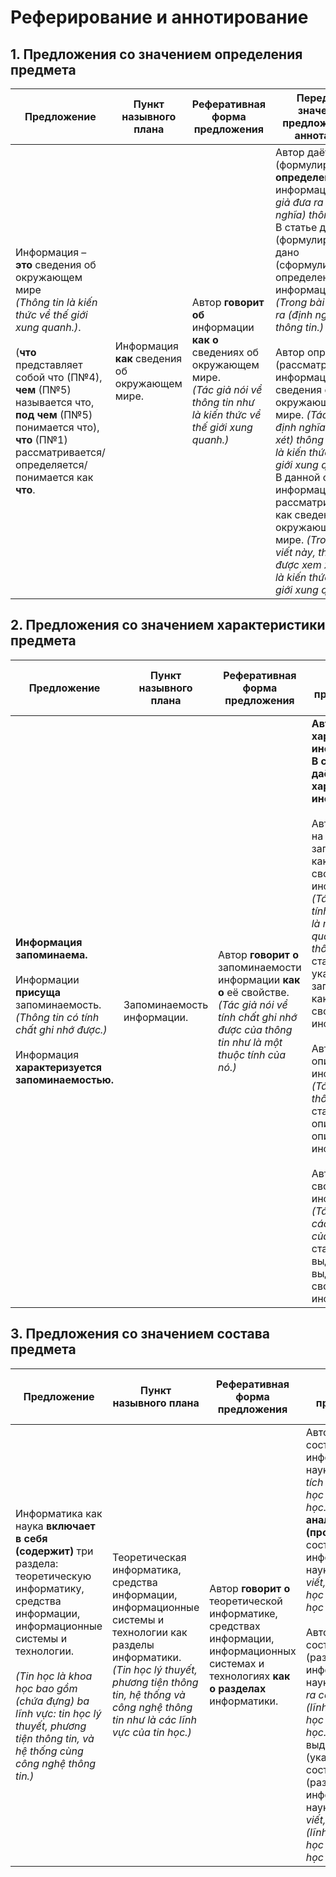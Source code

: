 # Реферирование и аннотирование

## 1. Предложения со значением определения предмета
| Предложение                                | Пункт назывного плана                                                                                                     | Реферативная форма предложения  | Передача значения предложения в аннотации                                                                                                                                                               |
|--------------------------------------------|---------------------------------------------------------------------------------------------------------------------------|---------------------------------|------------------------------------------------------------------------------------------------------------------------------------------------------------------|
| Информация – **это** сведения об окружающем мире <br> *(Thông tin là kiến thức về thế giới xung quanh.)*. <br> <br> (**что** представляет собой что (П№4), **чем** (П№5) называется что, **под чем** (П№5) понимается что), **что** (П№1) рассматривается/ определяется/ понимается как **что**. | Информация **как** сведения об окружающем мире. | Автор **говорит об** информации **как о** сведениях об окружающем мире. <br> *(Tác giả nói về thông tin như là kiến thức về thế giới xung quanh.)* |  Автор даёт (формулирует) **определение** информации.*(Tác giả đưa ra (định nghĩa) thông tin.)* / В статье даётся (формулируется) / дано (сформулировано) определение информации.*(Trong bài viết đưa ra (định nghĩa) thông tin.)* <br> <br> Автор определяет (рассматривает) информацию как сведения об окружающем мире. *(Tác giả định nghĩa (xem xét) thông tin như là kiến thức về thế giới xung quanh.)* / В данной статье информация рассматривается как сведения об окружающем мире. *(Trong bài viết này, thông tin được xem xét như là kiến thức về thế giới xung quanh.*) |

## 2. Предложения со значением характеристики предмета

| Предложение              | Пункт назывного плана         | Реферативная форма предложения         | Передача значения предложения в аннотации                                                                                                                            |
|--------------------------|-------------------------------|----------------------------------------|---------------------------------------------------------------------------------------------------------------------------------------------------------------------|
| **Информация запоминаема.** <br> <br> Информации **присуща** запоминаемость.*(Thông tin có tính chất ghi nhớ được.)* <br> <br> Информация **характеризуется запоминаемостью.** | Запоминаемость информации. |Автор **говорит о** запоминаемости информации **как о** её свойстве. <br> *(Tác giả nói về tính chất ghi nhớ được của thông tin như là một thuộc tính của nó.)*  | **Автор даёт характеристику информации. / В статье дана/даётся характеристика информации.** <br> <br>  Автор указывает на запоминаемость как на важное свойство информации. *(Tác giả chỉ ra tính ghi nhớ như là một thuộc tính quan trọng của thông tin.)* / В статье указывается на запоминаемость как на важное свойство информации. <br> <br> Автор описывает информацию. *(Tác giả mô tả thông tin.)* / В статье описывается/описана информация. <br> <br> Автор выделяет свойства информации. *(Tác giả chỉ ra các thuộc tính của thông tin.)* В статье выделяются/выделены свойства информации. |

## 3. Предложения со значением состава предмета

| Предложение                                                                                          | Пункт назывного плана                                           | Реферативная форма предложения                                                | Передача значения предложения в аннотации                                                                                      |
|------------------------------------------------------------------------------------------------------|---------------------------------------------------------------|----------------------------------------------------------------------------|-------------------------------------------------------------------------------------------------------------------------------|
| Информатика как наука **включает в себя (содержит)** три раздела: теоретическую информатику, средства информации, информационные системы и технологии. <br> <br> *(Tin học là khoa học bao gồm (chứa đựng) ba lĩnh vực: tin học lý thuyết, phương tiện thông tin, và hệ thống cùng công nghệ thông tin.)* | Теоретическая информатика, средства информации, информационные системы и технологии как разделы информатики. <br> *(Tin học lý thuyết, phương tiện thông tin, hệ thống và công nghệ thông tin như là các lĩnh vực của tin học.)*| Автор **говорит о** теоретической информатике, средствах информации, информационных системах и технологиях **как о разделах** информатики. | Автор **анализирует** состав информатики как науки.*(Tác giả phân tích cấu trúc của tin học như một khoa học.)* / В статье **анализируется (проанализирован)** состав информатики как науки. *(Trong bài viết, cấu trúc của tin học như một khoa học được phân tích.)*  <br> <br> Автор выделяет составные части (разделы) информатики как науки. *(Tác giả chỉ ra các thành phần (lĩnh vực) của tin học như một khoa học. )* / В статье выделены (указаны) составные части (разделы) информатики как науки. *(Trong bài viết, các thành phần (lĩnh vực) của tin học như một khoa học được chỉ ra)* |
